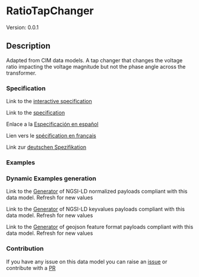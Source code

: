 # RatioTapChanger
Version: 0.0.1

## Description 

Adapted from CIM data models. A tap changer that changes the voltage ratio impacting the voltage magnitude but not the phase angle across the transformer.
### Specification

Link to the [interactive specification](https://swagger.lab.fiware.org/?url=https://github.com/smart-data-models/dataModel.EnergyCIM/blob/master/RatioTapChanger/swagger.yaml)

Link to the [specification](https://github.com/smart-data-models/dataModel.EnergyCIM/blob/master/RatioTapChanger/doc/spec.md)

Enlace a la [Especificación en español](https://github.com/smart-data-models/dataModel.EnergyCIM/blob/master/RatioTapChanger/doc/spec_ES.md)

Lien vers le [spécification en français](https://github.com/smart-data-models/dataModel.EnergyCIM/blob/master/RatioTapChanger/doc/spec_FR.md)

Link zur [deutschen Spezifikation](https://github.com/smart-data-models/dataModel.EnergyCIM/blob/master/RatioTapChanger/doc/spec_DE.md)
### Examples
### Dynamic Examples generation

Link to the [Generator](https://smartdatamodels.org/extra/ngsi-ld_generator.php?schemaUrl=https://raw.githubusercontent.com/smart-data-models/dataModel.EnergyCIM/master/RatioTapChanger/schema.json&email=info@smartdatamodels.org) of NGSI-LD normalized payloads compliant with this data model. Refresh for new values

Link to the [Generator](https://smartdatamodels.org/extra/ngsi-ld_generator_keyvalues.php?schemaUrl=https://raw.githubusercontent.com/smart-data-models/dataModel.EnergyCIM/master/RatioTapChanger/schema.json&email=info@smartdatamodels.org) of NGSI-LD keyvalues payloads compliant with this data model. Refresh for new values

Link to the [Generator](https://smartdatamodels.org/extra/geojson_features_generator_v1.0.php?schemaUrl=https://raw.githubusercontent.com/smart-data-models/dataModel.EnergyCIM/master/RatioTapChanger/schema.json&email=info@smartdatamodels.org) of geojson feature format payloads compliant with this data model. Refresh for new values
### Contribution

 If you have any issue on this data model you can raise an [issue](https://github.com/smart-data-models/dataModel.EnergyCIM/issues)  or contribute with a [PR](https://github.com/smart-data-models/dataModel.EnergyCIM/pulls)